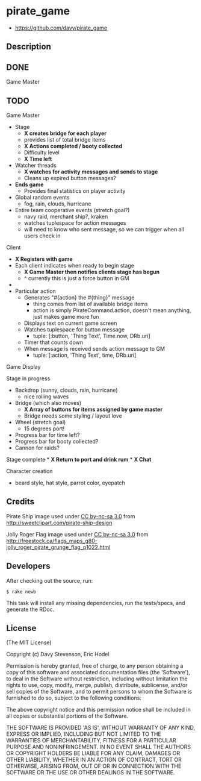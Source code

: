# pirate_game

* https://github.com/davy/pirate_game

## Description

## DONE
Game Master



## TODO

Game Master
 * Stage
   * **X creates bridge for each player**
   * provides list of total bridge items
   * **X Actions completed / booty collected**
   * Difficulty level
   * **X Time left**
 * Watcher threads
   * **X watches for activity messages and sends to stage**
   * Cleans up expired button messages?
 * **Ends game**
   * Provides final statistics on player activity
 * Global random events
   * fog, rain, clouds, hurricane
 * Entire team cooperative events (stretch goal?)
   * navy raid, merchant ship?, kraken
   * watches tuplespace for action messages
   * will need to know who sent message, so we can trigger when all users check in

Client

 * **X Registers with game**
 * Each client indicates when ready to begin stage
   * **X Game Master then notifies clients stage has begun**
   * ^ currently this is just a force button in GM
 * 
 * Particular action
    * Generates "#{action} the #{thing}" message
      * thing comes from list of available bridge items
      * action is simply PirateCommand.action, doesn't mean anything, just makes game more fun
    * Displays text on current game screen
    * Watches tuplespace for button message
        * tuple: [:button, 'Thing Text', Time.now, DRb.uri]
    * Timer that counts down
    * When message is received sends action message to GM
        * tuple: [:action, 'Thing Text', time, DRb.uri] 

Game Display

Stage in progress
 * Backdrop (sunny, clouds, rain, hurricane)
    * nice rolling waves
 * Bridge (which also moves)
    * **X Array of buttons for items assigned by game master**
    * Bridge needs some styling / layout love
 * Wheel (stretch goal)
    * 15 degrees port!
 * Progress bar for time left?
 * Progress bar for booty collected?
 * Cannon for raids?
 
 Stage complete
    * **X Return to port and drink rum**
    * **X Chat**

Character creation
 * beard style, hat style, parrot color, eyepatch


## Credits

Pirate Ship image used under [CC by-nc-sa
3.0](http://creativecommons.org/licenses/by-nc-sa/3.0/) from
http://sweetclipart.com/pirate-ship-design

Jolly Roger Flag image used under [CC by-nc-sa 
3.0](http://creativecommons.org/licenses/by-nc-sa/3.0/) 
from http://freestock.ca/flags_maps_g80-jolly_roger_pirate_grunge_flag_p1022.html

## Developers

After checking out the source, run:

    $ rake newb

This task will install any missing dependencies, run the tests/specs,
and generate the RDoc.

## License

(The MIT License)

Copyright (c) Davy Stevenson, Eric Hodel

Permission is hereby granted, free of charge, to any person obtaining
a copy of this software and associated documentation files (the
'Software'), to deal in the Software without restriction, including
without limitation the rights to use, copy, modify, merge, publish,
distribute, sublicense, and/or sell copies of the Software, and to
permit persons to whom the Software is furnished to do so, subject to
the following conditions:

The above copyright notice and this permission notice shall be
included in all copies or substantial portions of the Software.

THE SOFTWARE IS PROVIDED 'AS IS', WITHOUT WARRANTY OF ANY KIND,
EXPRESS OR IMPLIED, INCLUDING BUT NOT LIMITED TO THE WARRANTIES OF
MERCHANTABILITY, FITNESS FOR A PARTICULAR PURPOSE AND NONINFRINGEMENT.
IN NO EVENT SHALL THE AUTHORS OR COPYRIGHT HOLDERS BE LIABLE FOR ANY
CLAIM, DAMAGES OR OTHER LIABILITY, WHETHER IN AN ACTION OF CONTRACT,
TORT OR OTHERWISE, ARISING FROM, OUT OF OR IN CONNECTION WITH THE
SOFTWARE OR THE USE OR OTHER DEALINGS IN THE SOFTWARE.

